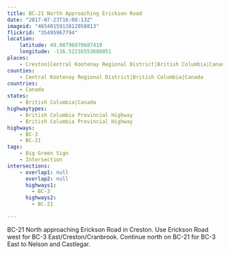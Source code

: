```yaml
---
title: BC-21 North Approaching Erickson Road
date: "2017-07-23T16:08:13Z"
imageid: "4654015913812050813"
flickrid: "35495967794"
location:
    latitude: 49.08796970687419
    longitude: -116.52216553688051
places:
    - Creston|Central Kootenay Regional District|British Columbia|Canada
counties:
    - Central Kootenay Regional District|British Columbia|Canada
countries:
    - Canada
states:
    - British Columbia|Canada
highwaytypes:
    - British Columbia Provincial Highway
    - British Columbia Provincial Highway
highways:
    - BC-3
    - BC-21
tags:
    - Big Green Sign
    - Intersection
intersections:
    - overlap1: null
      overlap2: null
      highways1:
        - BC-3
      highways2:
        - BC-21

---
```

BC-21 North approaching Erickson Road in Creston.  Use Erickson Road west for BC-3 East/Creston/Cranbrook.  Continue north on BC-21 for BC-3 East to Nelson and Castlegar. 